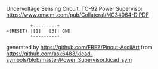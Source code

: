 Undervoltage Sensing Circuit, TO-92
Power Supervisor
https://www.onsemi.com/pub/Collateral/MC34064-D.PDF


	         +---------+
	~{RESET} |[1]   [3]| GND
	         +---------+


generated by https://github.com/FBEZ/Pinout-AsciiArt from https://github.com/ask6483/kicad-symbols/blob/master/Power_Supervisor.kicad_sym
